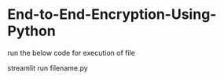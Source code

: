 # End-to-End-Encryption-Using-Python

run the below code for execution of file


streamlit run filename.py
